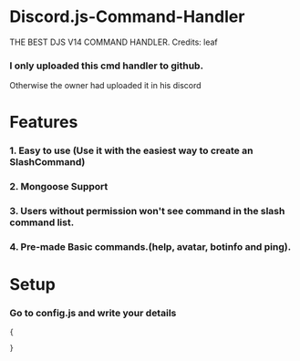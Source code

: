 # Discord.js-Command-Handler
THE BEST DJS V14 COMMAND HANDLER. Credits: leaf
### I only uploaded this cmd handler to github.
Otherwise the owner had uploaded it in his discord

# Features
### 1. Easy to use (Use it with the easiest way to create an SlashCommand)
### 2. Mongoose Support
### 3. Users without permission won't see command in the slash command list.
### 4. Pre-made Basic commands.(help, avatar, botinfo and ping).

# Setup
### Go to config.js and write your details
```js
{

}
```

